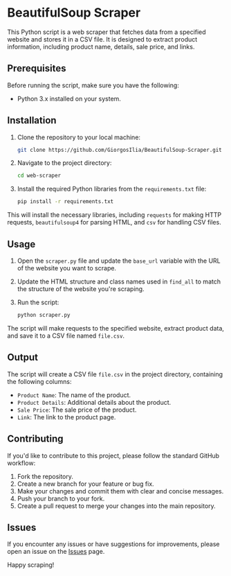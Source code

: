 # BeautifulSoup Scraper

This Python script is a web scraper that fetches data from a specified website and stores it in a CSV file. It is designed to extract product information, including product name, details, sale price, and links.

## Prerequisites

Before running the script, make sure you have the following:

- Python 3.x installed on your system.

## Installation

1. Clone the repository to your local machine:

   ```bash
   git clone https://github.com/GiorgosIlia/BeautifulSoup-Scraper.git
   ```

2. Navigate to the project directory:

   ```bash
   cd web-scraper
   ```

3. Install the required Python libraries from the `requirements.txt` file:

   ```bash
   pip install -r requirements.txt
   ```

This will install the necessary libraries, including `requests` for making HTTP requests, `beautifulsoup4` for parsing HTML, and `csv` for handling CSV files.

## Usage

1. Open the `scraper.py` file and update the `base_url` variable with the URL of the website you want to scrape.

2. Update the HTML structure and class names used in `find_all` to match the structure of the website you're scraping.

3. Run the script:

   ```bash
   python scraper.py
   ```

The script will make requests to the specified website, extract product data, and save it to a CSV file named `file.csv`.

## Output

The script will create a CSV file `file.csv` in the project directory, containing the following columns:

- `Product Name`: The name of the product.
- `Product Details`: Additional details about the product.
- `Sale Price`: The sale price of the product.
- `Link`: The link to the product page.

## Contributing

If you'd like to contribute to this project, please follow the standard GitHub workflow:

1. Fork the repository.
2. Create a new branch for your feature or bug fix.
3. Make your changes and commit them with clear and concise messages.
4. Push your branch to your fork.
5. Create a pull request to merge your changes into the main repository.

## Issues

If you encounter any issues or have suggestions for improvements, please open an issue on the [Issues](https://github.com/GiorgosIlia/BeautifulSoup-Scraper/issues) page.

Happy scraping!
```